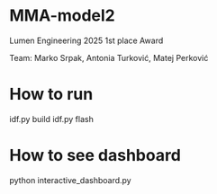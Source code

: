 # MMA-model2
Lumen Engineering 2025
1st place Award

Team: Marko Srpak, Antonia Turković, Matej Perković

# How to run

idf.py build
idf.py flash

# How to see dashboard
python interactive_dashboard.py
